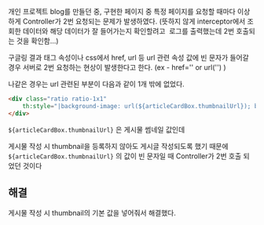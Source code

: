 개인 프로젝트 blog를 만들던 중, 구현한 페이지 중 특정 페이지를 요청할 때마다 이상하게 Controller가 2번 요청되는 문제가 발생하였다. 
(뜻하지 않게 interceptor에서 조회한 데이터와 해당 데이터가 잘 들어가는지 확인할려고  로그를 출력했는데 2번 호출되는 것을 확인함...)

구글링 결과 태그 속성이나 css에서 href, url 등 url 관련 속성 값에 빈 문자가 들어갈 경우 서버로 2번 요청하는 현상이 발생한다고 한다. (ex - href='' or url('') )

나같은 경우는 url 관련된 부분이 다음과 같이 1개 밖에 없었다.

```html
<div class="ratio ratio-1x1"
	th:style="|background-image: url(${articleCardBox.thumbnailUrl}); background-position: center; background-size: cover;|"></div>
</div>
```

`${articleCardBox.thumbnailUrl}` 은 게시물 썸네일 값인데

게시물 작성 시 thumbnail을 등록하지 않아도 게시글 작성되도록 했기 때문에 `${articleCardBox.thumbnailUrl}` 의 값이 빈 문자일 때 Controller가 2번 호출 되었던 것이다



## 해결

게시물 작성 시 thumbnail의 기본 값을 넣어줘서 해결했다.